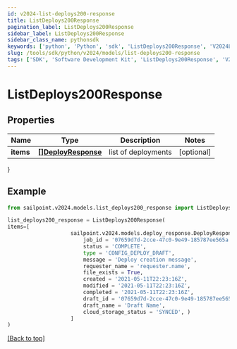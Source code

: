 ```yaml
---
id: v2024-list-deploys200-response
title: ListDeploys200Response
pagination_label: ListDeploys200Response
sidebar_label: ListDeploys200Response
sidebar_class_name: pythonsdk
keywords: ['python', 'Python', 'sdk', 'ListDeploys200Response', 'V2024ListDeploys200Response'] 
slug: /tools/sdk/python/v2024/models/list-deploys200-response
tags: ['SDK', 'Software Development Kit', 'ListDeploys200Response', 'V2024ListDeploys200Response']
---
```


# ListDeploys200Response


## Properties

Name | Type | Description | Notes
------------ | ------------- | ------------- | -------------
**items** | [**[]DeployResponse**](deploy-response) | list of deployments | [optional] 
}

## Example

```python
from sailpoint.v2024.models.list_deploys200_response import ListDeploys200Response

list_deploys200_response = ListDeploys200Response(
items=[
                    sailpoint.v2024.models.deploy_response.DeployResponse(
                        job_id = '07659d7d-2cce-47c0-9e49-185787ee565a', 
                        status = 'COMPLETE', 
                        type = 'CONFIG_DEPLOY_DRAFT', 
                        message = 'Deploy creation message', 
                        requester_name = 'requester.name', 
                        file_exists = True, 
                        created = '2021-05-11T22:23:16Z', 
                        modified = '2021-05-11T22:23:16Z', 
                        completed = '2021-05-11T22:23:16Z', 
                        draft_id = '07659d7d-2cce-47c0-9e49-185787ee565a', 
                        draft_name = 'Draft Name', 
                        cloud_storage_status = 'SYNCED', )
                    ]
)

```
[[Back to top]](#) 

